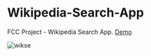 # Wikipedia-Search-App
FCC Project - Wikipedia Search App.
[Demo](https://rashomar.github.io/Wikipedia-Search-App/)


![wikse](https://user-images.githubusercontent.com/29843204/29383527-063a5a0a-82d1-11e7-8c9e-c693fb63683c.png)
